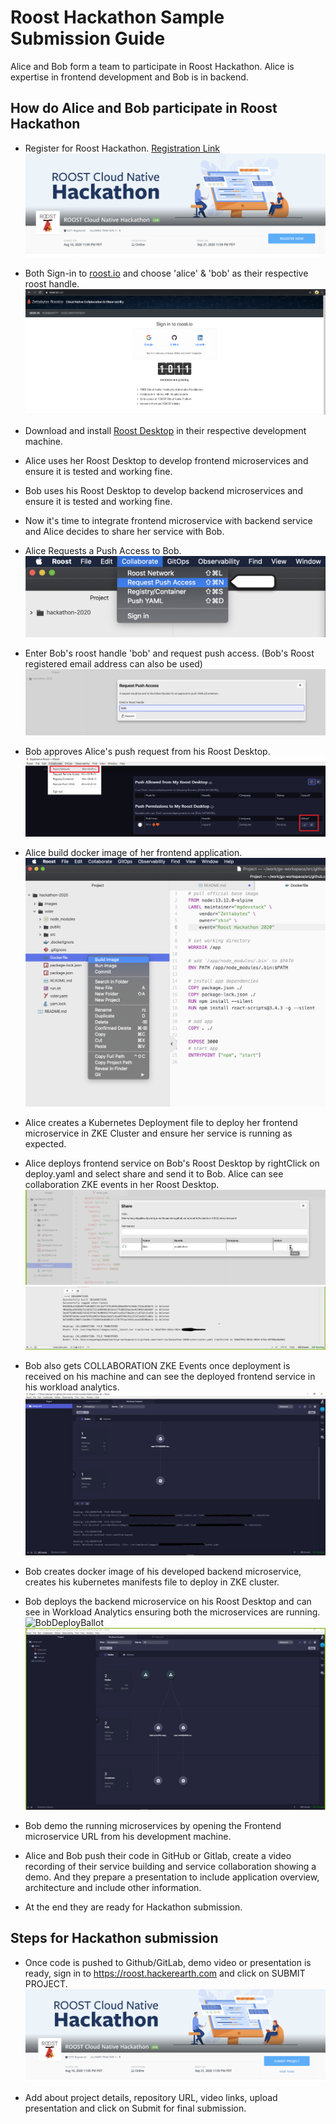 # Roost Hackathon Sample Submission Guide

Alice and Bob form a team to participate in Roost Hackathon. Alice is expertise in frontend development and Bob is in backend.

## How do Alice and Bob participate in Roost Hackathon

- Register for Roost Hackathon. [Registration Link](https://roost.hackerearth.com/)
![HackathonRegistration](images/HackathonRegistration.png)

- Both Sign-in to [roost.io](http://roost.io) and choose 'alice' & 'bob' as their respective roost handle.
![RoostRegistration](images/RoostRegistration.png)

- Download and install [Roost Desktop](http://roost.io/download) in their respective development machine.

- Alice uses her Roost Desktop to develop frontend microservices and ensure it is tested and working fine.

- Bob uses his Roost Desktop to develop backend microservices and ensure it is tested and working fine.

- Now it's time to integrate frontend microservice with backend service and Alice decides to share her service with Bob.

- Alice Requests a Push Access to Bob.
![RequestPushAccessMenu](images/RequestPushAccessMenu.png)

- Enter Bob's roost handle 'bob' and request push access. (Bob's Roost registered email address can also be used)
![RequestPushAccess](images/RequestPushAccess.png)

- Bob approves Alice's push request from his Roost Desktop.
![BobApproves](images/BobApproves.PNG)

- Alice build docker image of her frontend application.
![voterBuildImage](images/voterBuildImage.png)

- Alice creates a Kubernetes Deployment file to deploy her frontend microservice in ZKE Cluster and ensure her service is running as expected.

- Alice deploys frontend service on Bob's Roost Desktop by rightClick on deploy.yaml and select share and send it to Bob. Alice can see collaboration ZKE events in her Roost Desktop.
![AliceShareDeployment](images/AliceShareDeployment.png)
![aliceCollaborationEvent](images/aliceCollaborationEvent.png)

- Bob also gets COLLABORATION ZKE Events once deployment is received on his machine and can see the deployed frontend service in his workload analytics.
![BobCollaborateEvent](images/BobCollaborateEvent.PNG)

- Bob creates docker image of his developed backend microservice, creates his kubernetes manifests file to deploy in ZKE cluster.

- Bob deploys the backend microservice on his Roost Desktop and can see in Workload Analytics ensuring both the microservices are running.
![BobDeployBallot](images/BobDeployBallot.png)
![BobWorkloadAnalytics](images/BobWorkloadAnalytics.png)

- Bob demo the running microservices by opening the Frontend microservice URL from his development machine.
- Alice and Bob push their code in GitHub or Gitlab, create a video recording of their service building and service collaboration showing a demo. And they prepare a presentation to include application overview, architecture and include other information.

- At the end they are ready for Hackathon submission.

## Steps for Hackathon submission

- Once code is pushed to Github/GitLab, demo video or presentation is ready, sign in to https://roost.hackerearth.com and click on SUBMIT PROJECT.
![SubmitProject](images/SubmitProject.png)

- Add about project details, repository URL, video links, upload presentation and click on Submit for final submission.
